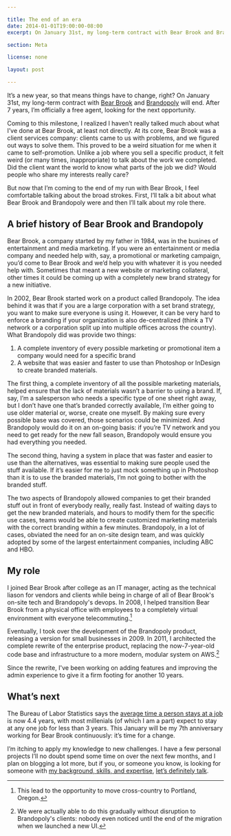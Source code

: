 ```yaml
---

title: The end of an era
date: 2014-01-01T19:00:00-08:00
excerpt: On January 31st, my long-term contract with Bear Brook and Brandopoly will end. After 7 years, I’m officially a free agent.

section: Meta

license: none

layout: post

---
```

It’s a new year, so that means things have to change, right? On January 31st, my long-term contract with [Bear Brook][1] and [Brandopoly][2] will end. After 7 years, I’m officially a free agent, looking for the next opportunity.

Coming to this milestone, I realized I haven’t really talked much about what I’ve done at Bear Brook, at least not directly. At its core, Bear Brook was a client services company: clients came to us with problems, and we figured out ways to solve them. This proved to be a weird situation for me when it came to self-promotion. Unlike a job where you sell a specific product, it felt weird (or many times, inappropriate) to talk about the work we completed. Did the client want the world to know what parts of the job we did? Would people who share my interests really care?

But now that I’m coming to the end of my run with Bear Brook, I feel comfortable talking about the broad strokes. First, I’ll talk a bit about what Bear Brook and Brandopoly were and then I’ll talk about my role there.

## A brief history of Bear Brook and Brandopoly

Bear Brook, a company started by my father in 1984, was in the busines of entertainment and media marketing. If you were an entertainment or media company and needed help with, say, a promotional or marketing campaign, you’d come to Bear Brook and we’d help you with whatever it is you needed help with. Sometimes that meant a new website or marketing collateral, other times it could be coming up with a completely new brand strategy for a new initiative.

In 2002, Bear Brook started work on a product called Brandopoly. The idea behind it was that if you are a large corporation with a set brand strategy, you want to make sure everyone is using it. However, it can be very hard to enforce a branding if your organization is also de-centralized (think a TV network or a corporation split up into multiple offices across the country). What Brandopoly did was provide two things:

1. A complete inventory of every possible marketing or promotional item a company would need for a specific brand
2. A website that was easier and faster to use than Photoshop or InDesign to create branded materials.

The first thing, a complete inventory of all the possible marketing materials, helped ensure that the lack of materials wasn’t a barrier to using a brand. If, say, I’m a salesperson who needs a specific type of one sheet right away, but I don’t have one that’s branded correctly available, I’m either going to use older material or, worse, create one myself. By making sure every possible base was covered, those scenarios could be minimized. And Brandopoly would do it on an on-going basis: if you’re  TV network and you need to get ready for the new fall season, Brandopoly would ensure you had everything you needed.

The second thing, having a system in place that was faster and easier to use than the alternatives, was essential to making sure people used the stuff available. If it’s easier for me to just mock something up in Photoshop than it is to use the branded materials, I’m not going to bother with the branded stuff.

The two aspects of Brandopoly allowed companies to get their branded stuff out in front of everybody really, really fast. Instead of waiting days to get the new branded materials, and hours to modify them for the specific use cases, teams would be able to create customized marketing materials with the correct branding within a few minutes. Brandopoly, in a lot of cases, obviated the need for an on-site design team, and was quickly adopted by some of the largest entertainment companies, including ABC and HBO.


## My role

I joined Bear Brook after college as an IT manager, acting as the technical liason for vendors and clients while being in charge of all of Bear Brook's on-site tech and Brandopoly's devops. In 2008, I helped transition Bear Brook from a physical office with employees to a completely virtual environment with everyone telecommuting.[^1]

Eventually, I took over the development of the Brandopoly product, releasing a version for small businesses in 2009. In 2011, I architected the complete rewrite of the enterprise product, replacing the now-7-year-old code base and infrastructure to a more modern, modular system on AWS.[^2]

Since the rewrite, I've been working on adding features and improving the admin experience to give it a firm footing for another 10 years.

## What’s next

The Bureau of Labor Statistics says the [average time a person stays at a job][2] is now 4.4 years, with most millenials (of which I am a part) expect to stay at any one job for less than 3 years. This January will be my 7th anniversary working for Bear Brook continuously: it’s time for a change.

I’m itching to apply my knowledge to new challenges. I have a few personal projects I’ll no doubt spend some time on over the next few months, and I plan on blogging a lot more, but if you, or someone you know, is looking for someone with [my background, skills, and expertise][3], [let’s definitely talk][4].

[^1]: This lead to the opportunity to move cross-country to Portland, Oregon.
[^2]: We were actually able to do this gradually without disruption to Brandopoly's clients: nobody even noticed until the end of the migration when we launched a new UI.


[1]: http://bearbrook.com "Bear Brook’s website"
[2]: http://www.forbes.com/sites/jeannemeister/2012/08/14/job-hopping-is-the-new-normal-for-millennials-three-ways-to-prevent-a-human-resource-nightmare/ "Job Hopping Is the “New Normal” for Millennials: Three Ways to Prevent a Human Resource Nightmare"
[3]: http://brandopoly.com "Brandopoly’s website"
[4]: http://marktrapp.com/about "My about page"
[5]: http://marktrapp.com/contact "My contact page"
